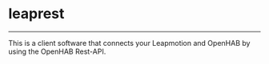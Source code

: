 # leaprest
---
This is a client software that connects your Leapmotion and OpenHAB by using the OpenHAB Rest-API.
